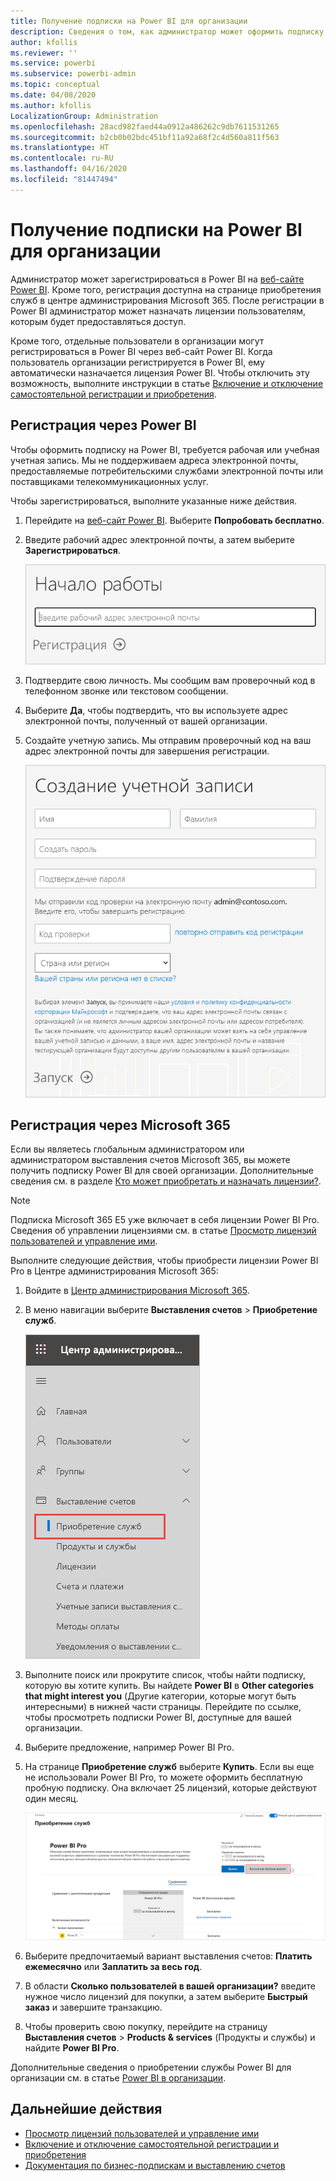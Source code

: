 ```yaml
---
title: Получение подписки на Power BI для организации
description: Сведения о том, как администратор может оформить подписку на службу Power BI и приобрести лицензии для группы пользователей.
author: kfollis
ms.reviewer: ''
ms.service: powerbi
ms.subservice: powerbi-admin
ms.topic: conceptual
ms.date: 04/08/2020
ms.author: kfollis
LocalizationGroup: Administration
ms.openlocfilehash: 28acd982faed44a0912a486262c9db7611531265
ms.sourcegitcommit: b2cb0b02bdc451bf11a92a68f2c4d560a811f563
ms.translationtype: HT
ms.contentlocale: ru-RU
ms.lasthandoff: 04/16/2020
ms.locfileid: "81447494"
---
```

# <a name="get-a-power-bi-subscription-for-your-organization"></a>Получение подписки на Power BI для организации

Администратор может зарегистрироваться в Power BI на [веб-сайте Power BI](https://powerbi.microsoft.com). Кроме того, регистрация доступна на странице приобретения служб в центре администрирования Microsoft 365. После регистрации в Power BI администратор может назначать лицензии пользователям, которым будет предоставляться доступ.

Кроме того, отдельные пользователи в организации могут регистрироваться в Power BI через веб-сайт Power BI. Когда пользователь организации регистрируется в Power BI, ему автоматически назначается лицензия Power BI. Чтобы отключить эту возможность, выполните инструкции в статье [Включение и отключение самостоятельной регистрации и приобретения](service-admin-disable-self-service.md).

## <a name="sign-up-through-power-bi"></a>Регистрация через Power BI

Чтобы оформить подписку на Power BI, требуется рабочая или учебная учетная запись. Мы не поддерживаем адреса электронной почты, предоставляемые потребительскими службами электронной почты или поставщиками телекоммуникационных услуг.

Чтобы зарегистрироваться, выполните указанные ниже действия.

1. Перейдите на [веб-сайт Power BI](https://powerbi.microsoft.com). Выберите **Попробовать бесплатно**.
2. Введите рабочий адрес электронной почты, а затем выберите **Зарегистрироваться**.

   ![Начало работы с Power BI](media/service-admin-org-subscription/signup-get-started.png)

3. Подтвердите свою личность. Мы сообщим вам проверочный код в телефонном звонке или текстовом сообщении.
4. Выберите **Да**, чтобы подтвердить, что вы используете адрес электронной почты, полученный от вашей организации.
5. Создайте учетную запись. Мы отправим проверочный код на ваш адрес электронной почты для завершения регистрации.

   ![Создание учетной записи Power BI](media/service-admin-org-subscription/org-signup.png)

## <a name="sign-up-through-microsoft-365"></a>Регистрация через Microsoft 365

Если вы являетесь глобальным администратором или администратором выставления счетов Microsoft 365, вы можете получить подписку Power BI для своей организации. Дополнительные сведения см. в разделе [Кто может приобретать и назначать лицензии?](../service-admin-licensing-organization.md#who-can-purchase-and-assign-licenses).

> [!NOTE]
>
> Подписка Microsoft 365 E5 уже включает в себя лицензии Power BI Pro. Сведения об управлении лицензиями см. в статье [Просмотр лицензий пользователей и управление ими](service-admin-manage-licenses.md).
>
>

Выполните следующие действия, чтобы приобрести лицензии Power BI Pro в Центре администрирования Microsoft 365:

1. Войдите в [Центр администрирования Microsoft 365](https://admin.microsoft.com).

2. В меню навигации выберите **Выставления счетов** > **Приобретение служб**.
  
   ![Меню выставления счетов в Microsoft 365](media/service-admin-org-subscription/m365-billing-menu.png)

3. Выполните поиск или прокрутите список, чтобы найти подписку, которую вы хотите купить. Вы найдете **Power BI** в **Other categories that might interest you** (Другие категории, которые могут быть интересными) в нижней части страницы. Перейдите по ссылке, чтобы просмотреть подписки Power BI, доступные для вашей организации.

4. Выберите предложение, например Power BI Pro.

5. На странице **Приобретение служб** выберите **Купить**. Если вы еще не использовали Power BI Pro, то можете оформить бесплатную пробную подписку. Она включает 25 лицензий, которые действуют один месяц.

   ![Пробная подписка Power BI Pro](media/service-admin-org-subscription/m365-org-free-trial-pro.png)

6. Выберите предпочитаемый вариант выставления счетов: **Платить ежемесячно** или **Заплатить за весь год**.

7. В области **Сколько пользователей в вашей организации?** введите нужное число лицензий для покупки, а затем выберите **Быстрый заказ** и завершите транзакцию.

8. Чтобы проверить свою покупку, перейдите на страницу **Выставления счетов** > **Products & services** (Продукты и службы) и найдите **Power BI Pro**.

Дополнительные сведения о приобретении службы Power BI для организации см. в статье [Power BI в организации](https://docs.microsoft.com/microsoft-365/admin/misc/power-bi-in-your-organization?view=o365-worldwide).

## <a name="next-steps"></a>Дальнейшие действия

- [Просмотр лицензий пользователей и управление ими](service-admin-manage-licenses.md)
- [Включение и отключение самостоятельной регистрации и приобретения](service-admin-disable-self-service.md)
- [Документация по бизнес-подпискам и выставлению счетов](https://docs.microsoft.com/microsoft-365/commerce/?view=o365-worldwide)
